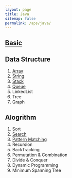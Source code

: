 ```yaml
---
layout: page
title: Java
sitemap: false
permalink: /aps/java/
---
```


## [Basic](basic.md)

## Data Structure
1. [Array](list/array.md)
2. [String](string/string.md)
3. [Stack](stack.md)
4. [Queue](queue.md)
5. LinkedList
6. Tree
7. Graph

## Alogrithm
1. [Sort](list/sort.md)
2. [Search](list/search.md)
3. [Pattern Matching](string/pattern_matching.md)
4. Recursion
5. BackTracking
6. Permutation & Combination
7. Divide & Conquer
8. Dynamic Programming
9. Minimum Spanning Tree